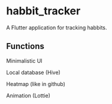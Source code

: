 # habbit_tracker

A Flutter application for tracking habbits.

## Functions
Minimalistic UI

Local database (Hive)

Heatmap (like in github)

Animation (Lottie)
